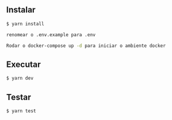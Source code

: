 ## Instalar

```bash
$ yarn install
```
```bash
renomear o .env.example para .env
```

```bash
Rodar o docker-compose up -d para iniciar o ambiente docker
```

## Executar

```bash
$ yarn dev
```

## Testar

```bash
$ yarn test